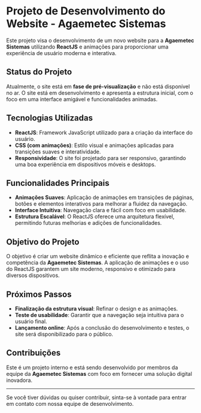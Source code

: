 # Projeto de Desenvolvimento do Website - Agaemetec Sistemas

Este projeto visa o desenvolvimento de um novo website para a **Agaemetec Sistemas** utilizando **ReactJS** e animações para proporcionar uma experiência de usuário moderna e interativa.

## Status do Projeto

Atualmente, o site está em **fase de pré-visualização** e não está disponível no ar. O site está em desenvolvimento e apresenta a estrutura inicial, com o foco em uma interface amigável e funcionalidades animadas.

## Tecnologias Utilizadas

- **ReactJS**: Framework JavaScript utilizado para a criação da interface do usuário.
- **CSS (com animações)**: Estilo visual e animações aplicadas para transições suaves e interatividade.
- **Responsividade**: O site foi projetado para ser responsivo, garantindo uma boa experiência em dispositivos móveis e desktops.

## Funcionalidades Principais

- **Animações Suaves**: Aplicação de animações em transições de páginas, botões e elementos interativos para melhorar a fluidez da navegação.
- **Interface Intuitiva**: Navegação clara e fácil com foco em usabilidade.
- **Estrutura Escalável**: O ReactJS oferece uma arquitetura flexível, permitindo futuras melhorias e adições de funcionalidades.

## Objetivo do Projeto

O objetivo é criar um website dinâmico e eficiente que reflita a inovação e competência da **Agaemetec Sistemas**. A aplicação de animações e o uso do ReactJS garantem um site moderno, responsivo e otimizado para diversos dispositivos.

## Próximos Passos

- **Finalização da estrutura visual**: Refinar o design e as animações.
- **Teste de usabilidade**: Garantir que a navegação seja intuitiva para o usuário final.
- **Lançamento online**: Após a conclusão do desenvolvimento e testes, o site será disponibilizado para o público.

## Contribuições

Este é um projeto interno e está sendo desenvolvido por membros da equipe da **Agaemetec Sistemas** com foco em fornecer uma solução digital inovadora.

---

Se você tiver dúvidas ou quiser contribuir, sinta-se à vontade para entrar em contato com nossa equipe de desenvolvimento.

